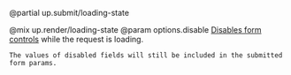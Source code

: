 @partial up.submit/loading-state

@mix up.render/loading-state
  @param options.disable
    [Disables form controls](/disabling-forms) while the request is loading.

    The values of disabled fields will still be included in the submitted form params.
